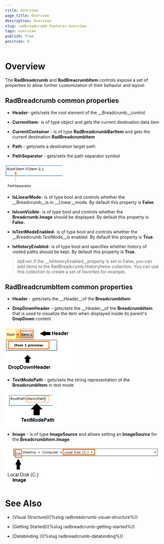 ```yaml
---
title: Overview
page_title: Overview
description: Overview
slug: radbreadcrumb-features-overview
tags: overview
publish: True
position: 0
---
```


# Overview



The __RadBreadcrumb__ and __RadBreacrumbItem__ controls expose a set of properties to allow further customization of their behavior and layout:

## RadBreadcrumb common properties

* __Header__- gets/sets the root element of the __Breadcrumb__control

* __CurrentItem__- is of type object and gets the current destination data item

* __CurrentContainer__ - is of type __RadBreadcrumbBarItem__ and gets the current destination __RadBreadcrumbItem__

* __Path__ - gets/sets a destination target path

* __PathSeparator__ - gets/sets the path separator symbol

![](images/breadcrumb_features_overview_path_separator.png)

* __IsLinearMode__- is of type bool and controls whether the __Breadcrumb__is in __Linear__mode. By default this property is __False__.

* __IsIconVisible__- is of type bool and controls whether the __Breadcrumb.Image__ should be displayed. By default this property is __False.__

* __IsTextModeEnabled__- is of type bool and controls whether the __Breadcrumb.TextMode__is enabled. By default this property is __True__.

* __IsHistoryEnabled__- is of type bool and specifies whether history of visited paths should be kept. By default this property is __True__.

>tipEven if the __IsHistoryEnabled__property is set to False, you can add items to the RadBreadcrumb.HistoryItems collection. You can use this collection to create a set of favorites for example.

## RadBreadcrumbItem common properties

* __Header__ - gets/sets the __Header__of the __BreadcrumbItem__

* __DropDownHeader__ - gets/sets the __Header__of the __BreadcrumbItem__ that is used to visualize the item when displayed inside its parent's __DropDown__ content

![](images/breadcrumb_features_overview_dropdown_header.png)

* __TextModePath__ - gets/sets the string representation of the __BreadcrumbItem__ in text mode

![](images/breadcrumb_features_overview_textmodepath.png)

* __Image__ - is of type __ImageSource__ and allows setting an __ImageSource__ for the __BreadcrumbItem.Image__

![](images/breadcrumb_features_overview_itemimage.png)

# See Also

 * [Visual Structure]({%slug radbreadcrumb-visual-structure%})

 * [Getting Started]({%slug radbreadcrumb-getting-started%})

 * [Databinding ]({%slug radbreadcrumb-databinding%})
